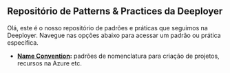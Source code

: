 ## Repositório de Patterns & Practices da Deeployer

Olá, este é o nosso repositório de padrões e práticas que seguimos na Deeployer. Navegue nas opções abaixo para acessar um padrão ou prática específica.

- **[Name Convention](http://deeployer.com/deeployer-patterns-and-practices/name-convention):** padrões de nomenclatura para criação de projetos, recursos na Azure etc.

